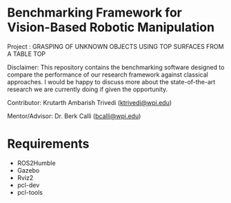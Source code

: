 # Benchmarking Framework for Vision-Based Robotic Manipulation

Project : GRASPING OF UNKNOWN OBJECTS USING TOP SURFACES FROM A TABLE TOP 

Disclaimer: This repository contains the benchmarking software designed to compare the performance of our research framework against classical approaches. 
I would be happy to discuss more about the state-of-the-art research we are currently doing if given the opportunity.
              
Contributor: Krutarth Ambarish Trivedi (ktrivedi@wpi.edu)
              
Mentor/Advisor: Dr. Berk Calli (bcalli@wpi.edu)

# Requirements
- ROS2Humble
- Gazebo
- Rviz2
- pcl-dev
- pcl-tools